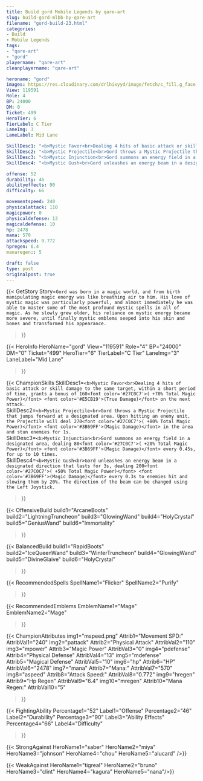 ```yaml
---
title: Build gord Mobile Legends by qare-art
slug: build-gord-mlbb-by-qare-art
filename: "gord-build-23.html"
categories: 
- Build 
- Mobile Legends
tags: 
- "qare-art"
- "gord"
playername: "qare-art"
cleanplayername: "qare-art"

heroname: "gord"
images: https://res.cloudinary.com/drlhixyyd/image/fetch/c_fill,g_face,f_auto/https://cdn2-build.mobagenie.my.id/p/images/banner/full/gord.jpg
View: 119591 
Role: 4 
BP: 24000
DM: 0 
Ticket: 499 
HeroTier: 6 
TierLabel: C Tier 
LaneImg: 3
LaneLabel: Mid Lane 

SkillDesc1: "<b>Mystic Favor<br>Dealing 4 hits of basic attack or skill damage to the same target, within a short period of time, grants a bonus of 160<font color='#27C0C7'>( +70% Total Magic Power)</font> <font color='#E5CB19'>(True Damage)</font> on the next attack. "   
SkillDesc2: "<b>Mystic Projectile<br>Gord throws a Mystic Projectile that jumps forward at a designated area. Upon hitting an enemy unit, the Projectile will deal 270<font color='#27C0C7'>( +80% Total Magic Power)</font> <font color='#3B69FF'>(Magic Damage)</font> in the area and stun enemies for 1s."   
SkillDesc3: "<b>Mystic Injunction<br>Gord summons an energy field in a designated area, dealing 80<font color='#27C0C7'>( +20% Total Magic Power)</font> <font color='#3B69FF'>(Magic Damage)</font> every 0.45s, for up to 10 times."   
SkillDesc4: "<b>Mystic Gush<br>Gord unleashes an energy beam in a designated direction that lasts for 3s, dealing 200<font color='#27C0C7'>( +50% Total Magic Power)</font> <font color='#3B69FF'>(Magic Damage)</font> every 0.3s to enemies hit and slowing them by 20%. The direction of the beam can be changed using the Left Joystick."  

offense: 52 
durability: 46 
abilityeffects: 90 
difficulty: 66 

movementspeed: 240
physicalattack: 110
magicpower: 0
physicaldefense: 13
magicaldefense: 10
hp: 2478
mana: 570
attackspeed: 0.772
hpregen: 6.4
manaregen:: 5

draft: false
type: post
originalpost: true
---
```



{{< GetStory 
Story=` Gord was born in a magic world, and from birth manipulating magic energy was like breathing air to him. His love of mystic magic was particularly powerful, and almost immediately he was able to master some of the most profound mystic spells in all of magic. As he slowly grew older, his reliance on mystic energy became more severe, until finally mystic emblems seeped into his skin and bones and transformed his appearance. ` 
>}}

{{< HeroInfo 
HeroName="gord" 
View="119591" 
Role="4" 
BP="24000" 
DM="0" 
Ticket="499" 
HeroTier="6" 
TierLabel="C Tier" 
LaneImg="3" 
LaneLabel="Mid Lane" 
>}}
 
{{< ChampionSkills 
SkillDesc1=`<b>Mystic Favor<br>Dealing 4 hits of basic attack or skill damage to the same target, within a short period of time, grants a bonus of 160<font color='#27C0C7'>( +70% Total Magic Power)</font> <font color='#E5CB19'>(True Damage)</font> on the next attack. `   
SkillDesc2=`<b>Mystic Projectile<br>Gord throws a Mystic Projectile that jumps forward at a designated area. Upon hitting an enemy unit, the Projectile will deal 270<font color='#27C0C7'>( +80% Total Magic Power)</font> <font color='#3B69FF'>(Magic Damage)</font> in the area and stun enemies for 1s.`   
SkillDesc3=`<b>Mystic Injunction<br>Gord summons an energy field in a designated area, dealing 80<font color='#27C0C7'>( +20% Total Magic Power)</font> <font color='#3B69FF'>(Magic Damage)</font> every 0.45s, for up to 10 times.`   
SkillDesc4=`<b>Mystic Gush<br>Gord unleashes an energy beam in a designated direction that lasts for 3s, dealing 200<font color='#27C0C7'>( +50% Total Magic Power)</font> <font color='#3B69FF'>(Magic Damage)</font> every 0.3s to enemies hit and slowing them by 20%. The direction of the beam can be changed using the Left Joystick.`   
>}}

{{< OffensiveBuild 
build1="ArcaneBoots"  
build2="LightningTruncheon" 
build3="GlowingWand" 
build4="HolyCrystal" 
build5="GeniusWand" 
build6="Immortality" 
>}} 

{{< BalancedBuild 
build1="RapidBoots"  
build2="IceQueenWand" 
build3="WinterTruncheon" 
build4="GlowingWand" 
build5="DivineGlaive" 
build6="HolyCrystal" 
>}}


{{< RecommendedSpells 
SpellName1="Flicker" 
SpellName2="Purify" 
>}}  

{{< RecommendedEmblems 
EmblemName1="Mage" 
EmblemName2="Mage" 
>}}   


{{< ChampionAttributes
img1="mspeed.png" Attrib1="Movement SPD:" AttribVal1="240"
img2="pattack" Attrib2="Physical Attack" AttribVal2="110"
img3="mpower" Attrib3="Magic Power" AttribVal3="0"
img4="pdefense" Attrib4="Physical Defense" AttribVal4="13"
img5="mdefense" Attrib5="Magical Defense" AttribVal5="10"
img6="hp" Attrib6="HP" AttribVal6="2478"
img7="mana" Attrib7="Mana:" AttribVal7="570"
img8="aspeed" Attrib8="Attack Speed:" AttribVal8="0.772"
img9="hregen" Attrib9="Hp Regen" AttribVal9="6.4"
img10="mregen" Attrib10="Mana Regen:" AttribVal10="5"
>}}


{{< FightingAbility
Percentage1="52" Label1="Offense"
Percentage2="46" Label2="Durability"
Percentage3="90" Label3="Ability Effects"
Percentage4="66" Label4="Difficulty"
 >}}

{{< StrongAgainst 
HeroName1="saber"
HeroName2="miya"
HeroName3="johnson"
HeroName4="chou"
HeroName5="alucard"
/>}}

{{< WeakAgainst
HeroName1="tigreal"
HeroName2="bruno"
HeroName3="clint"
HeroName4="kagura"
HeroName5="nana"/>}}

